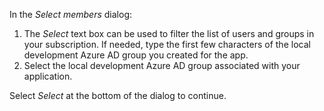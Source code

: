 In the *Select members* dialog:

1. The *Select* text box can be used to filter the list of users and groups in your subscription. If needed, type the first few characters of the local development Azure AD group you created for the app.
1. Select the local development Azure AD group associated with your application.

Select *Select* at the bottom of the dialog to continue.
